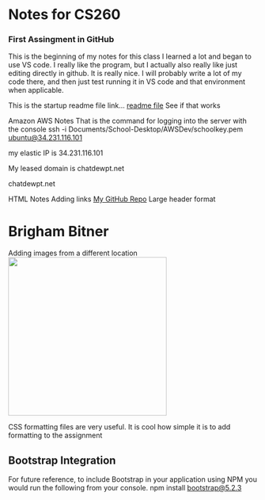 # Notes for CS260

### First Assingment in GitHub
This is the beginning of my notes for this class
I learned a lot and began to use VS code. I really like the program, but I actually also really like just editing directly in github. It is really nice. I will probably write a lot of my code there, and then just test running it in VS code and that environment when applicable.

This is the startup readme file link... [readme file](https://github.com/NyiajNpis/startup/blob/main/README.md)
See if that works



Amazon AWS Notes
That is the command for logging into the server with the console
ssh -i Documents/School-Desktop/AWSDev/schoolkey.pem ubuntu@34.231.116.101

my elastic IP is 34.231.116.101

My leased domain is chatdewpt.net

chatdewpt.net


HTML Notes
Adding links
<a href="https://github.com/NyiajNpis/startup">My GitHub Repo</a>
Large header format
<h1>Brigham Bitner</h1>
Adding images from a different location
<img src="https://upload.wikimedia.org/wikipedia/commons/thumb/c/ce/Cybertruck-fremont-cropped.jpg/320px-Cybertruck-fremont-cropped.jpg" width="320">


CSS formatting files are very useful. It is cool how simple it is to add formatting to the assignment


## Bootstrap Integration
For future reference, to include Bootstrap in your application using NPM you would run the following from your console.
npm install bootstrap@5.2.3
